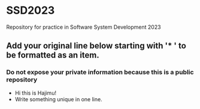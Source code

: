 # SSD2023
Repository for practice in Software System Development 2023
## Add your original line below starting with '* ' to be formatted as an item.
### Do not expose your private information because this is a public repository

* Hi this is Hajimu!
* Write something unique in one line.
